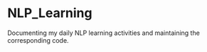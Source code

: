 # NLP_Learning
Documenting my daily NLP learning activities and maintaining the corresponding code.
